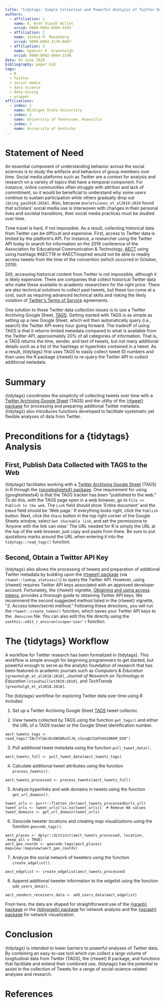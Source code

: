 ```yaml
---
title: "tidytags: Simple Collection and Powerful Analysis of Twitter Data""
authors:
  - affiliation: 1
    name: K. Bret Staudt Willet
    orcid: 0000-0002-6984-416X
  - affiliation: 2
    name: Joshua M. Rosenberg
    orcid: 0000-0003-2170-0447
  - affiliation: 3
    name: Spencer P. Greenhalgh
    orcid: 0000-0002-8894-3198
date: 03 June 2020
bibliography: paper.bib
tags:
  - R
  - Twitter
  - social media
  - data science
  - data mining
  - wrapper
affiliations:
  - index: 1
    name: Michigan State University
  - index: 2
    name: University of Tennessee, Knoxville
  - index: 3
    name: University of Kentucky
---
```


# Statement of Need

An essential component of understanding behavior across the social sciences is to study the artifacts and behaviors of group members over time. Social media platforms such as Twitter are a context for analysis and research on a variety of topics that have a temporal component. For instance, online communities often struggle with attrition and lack of commitment, so it would be beneficial to understand why some users continue to sustain participation while others gradually drop out `[@xing_gao2018:2018]`. Also, because `@veletsianos_et_al2019:2019` found that scholars' social media use is interwoven with changes in their personal lives and societal transitions, their social media practices must be studied over time.

Time travel is hard, if not impossible. As a result, collecting historical data from Twitter can be difficult and expensive. First, access to Twitter data is limited by the platform’s API. For instance, a researcher using the Twitter API today to search for information on the 2019 conference of the Association for Educational Communication & Technology, [AECT](https://aect.org/) using using hashtags #AECT19 or #AECTinspired would not be able to readily access tweets from the time of the convention (which occurred in October, 2019). 

Still, accessing historical content from Twitter is not impossible, although it is likely expensive. There are companies that collect historical Twitter data who make these available to academic researchers for the right price. There are also technical solutions to collect past tweets, but these too come at a cost, such as requiring advanced technical skills and risking the likely violation of [Twitter's Terms of Service](https://twitter.com/en/tos) agreements.

One solution to these Twitter data collection issues is to use a Twitter Archiving Google Sheet, [TAGS](https://tags.hawksey.info/). Getting started with TAGS is as simple as setting up a new Google Sheet, which will then automatically query (i.e., search) the Twitter API every hour going forward. The tradeoff of using TAGS is that it returns limited metadata compared to what is available from the Twitter API, approximately 20% of all categories of information. That is, a TAGS returns the time, sender, and text of tweets, but not many additional details such as a list of the hashtags or hyperlinks contained in a tweet. As a result, {tidytags} first uses TAGS to easily collect tweet ID numbers and then uses the R package {rtweet} to re-query the Twitter API to collect additional metadata.

# Summary

{tidytags} coordinates the simplicity of collecting tweets over time with a [Twitter Archiving Google Sheet](https://tags.hawksey.info/) (TAGS) and the utility of the [{rtweet} package](https://rtweet.info/) for processing and preparing additional Twitter metadata. {tidytags} also introduces functions developed to facilitate systematic yet flexible analyses of data from Twitter.

# Preconditions for a {tidytags} Analysis

## First, Publish Data Collected with TAGS to the Web

{tidytags} facilitates working with a [Twitter Archiving Google Sheet](https://tags.hawksey.info/) (TAGS) in R through the [{googlesheets4} package](https://CRAN.R-project.org/package=googlesheets4). One requirement for using {googlesheets4} is that the TAGS tracker has been "published to the web." To do this, with the TAGS page open in a web browser, go to `File >> Publish to the web`. The `Link` field should show 'Entire document' and the `Embed` field should be 'Web page.' If everything looks right, click the `Publish` button. Next, click the `Share` button in the top right corner of the Google Sheets window, select `Get shareable link`, and set the permissions to 'Anyone with the link can view.' The URL needed for R is simply the URL at the top of the web browser, just copy and paste from there. Be sure to put quotations marks around the URL when entering it into the `tidytags::read_tags()` function.

## Second, Obtain a Twitter API Key

{tidytags} also allows the processing of tweets and preparation of additional Twitter metadata by building upon the [{rtweet} package](https://rtweet.info/) (via `rtweet::lookup_statuses()`) to query the Twitter API. However, using {rtweet} requires Twitter API keys associated with an approved developer account. Fortunately, the {rtweet} vignette, [Obtaining and using access tokens](https://rtweet.info/articles/auth.html), provides a thorough guide to obtaining Twitter API keys. We recommend the second suggested method listed in the {rtweet} vignette, "2. Access token/secret method." Following these directions, you will run the `rtweet::create_token()` function, which saves your Twitter API keys to the `.Renviron` file. You can also edit this file directly using the `usethis::edit_r_environ(scope='user')` function.

# The {tidytags} Workflow

A workflow for Twitter research has been formalized in {tidytags}. This workflow is simple enough for beginning programmers to get started, but powerful enough to serve as the analytic foundation of research that has been featured in academic journals such as *Computers & Education* `[greenhalgh_et_al2018:2018]`, *Journal of Research on Technology in Education* `[staudtwillet2019:2019]`, and *TechTrends* `[greenhalgh_et_al2018:2018]`.

The {tidytags} workflow for exploring Twitter data over time using R includes:

1. Set up a Twitter Archiving Google Sheet [TAGS](https://tags.hawksey.info/) tweet collector.

2. View tweets collected by TAGS using the function `get_tags()` and either the URL of a TAGS tracker or the Google Sheet identification number.

```{r}
aect_tweets_tags <- read_tags("18clYlQeJOc6W5QRuSlJ6_v3snqKJImFhU42bRkM_OX8")
```

3. Pull additional tweet metadata using the function `pull_tweet_data()`.

```{r}
aect_tweets_full <- pull_tweet_data(aect_tweets_tags)
```

4. Calculate additional tweet attributes using the function `process_tweets()`.

```{r}
aect_tweets_processed <- process_tweets(aect_tweets_full)
```

5. Analyze hyperlinks and web domains in tweets using the function `get_url_domain()`.

```{r}
tweet_urls <- purrr::flatten_chr(aect_tweets_processed$urls_url)
tweet_urls <- tweet_urls[!is.na(tweet_urls)]  # Remove NA values
tweet_domains <- get_url_domain(tweet_urls)
```

6. Geocode tweeter locations and creating map visualizations using the function `geocode_tags()`.

```{r}
aect_places <- dplyr::distinct(aect_tweets_processed, location, .keep_all = TRUE)
aect_geo_coords <- geocode_tags(aect_places)
mapview::mapview(aect_geo_coords)
```

7. Analyze the social network of tweeters using the function `create_edgelist()`.

```{r}
aect_edgelist <- create_edgelist(aect_tweets_processed)
```

8. Append additional tweeter information to the edgelist using the function `add_users_data()`.

```{r}
aect_senders_receivers_data <- add_users_data(aect_edgelist)
```

From here, the data are shaped for straightforward use of the [{igraph} package](https://igraph.org/r/) or the [{tidygraph} package](https://www.data-imaginist.com/2017/introducing-tidygraph/) for network analysis and the [{ggraph} package](https://ggraph.data-imaginist.com/) for network visualization.

# Conclusion

{tidytags} is intended to lower barriers to powerful analyses of Twitter data. By combining an easy-to-use tool which can collect a large volume of longitudinal data from Twitter (TAGS), the {rtweet} R package, and functions that facilitate and extend their combined use, {tidytags} has the potential to assist in the collection of Tweets for a range of social-science-related analyses and research. 

# References
